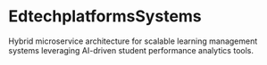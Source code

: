 # EdtechplatformsSystems
Hybrid microservice architecture for scalable learning management systems leveraging AI-driven student performance analytics tools.
